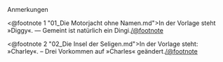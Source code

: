 <div class="anmerkungen">Anmerkungen</div>

<@footnote 1 "01_Die Motorjacht ohne Namen.md">In der Vorlage steht »Diggy«. —
Gemeint ist natürlich ein Dingi.</@footnote>

<@footnote 2 "02_Die Insel der Seligen.md">In der Vorlage steht: »Charley«. –
Drei Vorkommen auf »Charles« geändert.</@footnote>

